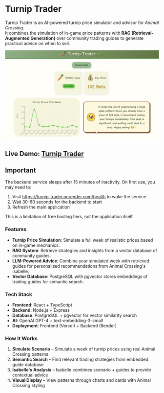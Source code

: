 # Turnip Trader  

Turnip Trader is an AI-powered turnip price simulator and advisor for *Animal Crossing*.  
It combines the simulation of in-game price patterns with **RAG (Retrieval-Augmented Generation)** over community trading guides to generate practical advice on when to sell.  

<p align="center">
  <img src="images/pic.png" alt="turnip trader homepage"/>
</p>

## **Live Demo:** [Turnip Trader](https://turnip-trader.vercel.app/)

## Important

The backend service sleeps after 15 minutes of inactivity. On first use, you may need to:

1. Visit https://turnip-trader.onrender.com/health to wake the service
2. Wait 30-60 seconds for the backend to start
3. Refresh the main application

This is a limitation of free hosting tiers, not the application itself.

### Features  

- **Turnip Price Simulation**: Simulate a full week of realistic prices based on in-game mechanics.  
- **RAG System**: Retrieve strategies and insights from a vector database of community guides.  
- **LLM-Powered Advice**: Combine your simulated week with retrieved guides for personalized recommendations from Animal Crossing's Isabelle.  
- **Vector Database**: PostgreSQL with pgvector stores embeddings of trading guides for semantic search.  

### Tech Stack  

- **Frontend**: React + TypeScript  
- **Backend**: Node.js + Express  
- **Database**: PostgreSQL + pgvector for vector similarity search  
- **AI**: OpenAI GPT-4 + text-embedding-3-small  
- **Deployment**: Frontend (Vercel) + Backend (Render)

### How It Works  

1. **Simulate Scenario** – Simulate a week of turnip prices using real Animal Crossing patterns
2. **Semantic Search** – Find relevant trading strategies from embedded guide database  
3. **Isabelle's Analysis** – Isabelle combines scenario + guides to provide contextual advice
4. **Visual Display** – View patterns through charts and cards with Animal Crossing styling
